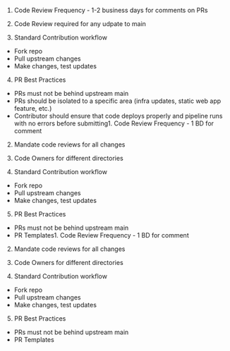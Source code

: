 1. Code Review Frequency - 1-2 business days for comments on PRs
2. Code Review required for any udpate to main

3. Standard Contribution workflow
 - Fork repo
 - Pull upstream changes
 - Make changes, test updates
 
4. PR Best Practices
 - PRs must not be behind upstream main
 - PRs should be isolated to a specific area (infra updates, static web app feature, etc.)
 - Contributor should ensure that code deploys properly and pipeline runs with no errors before submitting1. Code Review Frequency - 1 BD for comment
2. Mandate code reviews for all changes
3. Code Owners for different directories

4. Standard Contribution workflow
 - Fork repo
 - Pull upstream changes
 - Make changes, test updates
 
5. PR Best Practices
 - PRs must not be behind upstream main
 - PR Templates1. Code Review Frequency - 1 BD for comment
2. Mandate code reviews for all changes
3. Code Owners for different directories

4. Standard Contribution workflow
 - Fork repo
 - Pull upstream changes
 - Make changes, test updates
 
5. PR Best Practices
 - PRs must not be behind upstream main
 - PR Templates 